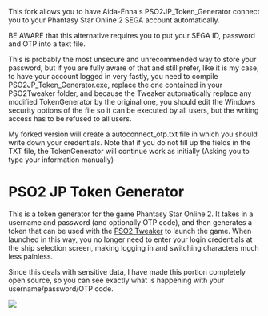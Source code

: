 This fork allows you to have Aida-Enna's PSO2JP_Token_Generator connect you to your Phantasy Star Online 2 SEGA account automatically.

BE AWARE that this alternative requires you to put your SEGA ID, password and OTP into a text file.

This is probably the most unsecure and unrecommended way to store your password,
but if you are fully aware of that and still prefer, like it is my case, to have your account logged in very fastly,
you need to compile PSO2JP_Token_Generator.exe, replace the one contained in your PSO2Tweaker folder, and because the Tweaker automatically replace any modified TokenGenerator by the original one, you should edit the Windows security options of the file so it can be executed by all users, but the writing access has to be refused to all users.

My forked version will create a autoconnect_otp.txt file in which you should write down your credentials.
Note that if you do not fill up the fields in the TXT file, the TokenGenerator will continue work as initially (Asking you to type your information manually)

# PSO2 JP Token Generator
This is a token generator for the game Phantasy Star Online 2. It takes in a username and password (and optionally OTP code), and then generates a token that can be used with the [PSO2 Tweaker](http://arks-layer.com) to launch the game. When launched in this way, you no longer need to enter your login credentials at the ship selection screen, making logging in and switching characters much less painless.

Since this deals with sensitive data, I have made this portion completely open source, so you can see exactly what is happening with your username/password/OTP code.

![](https://i.imgur.com/FopVlJR.gif)
